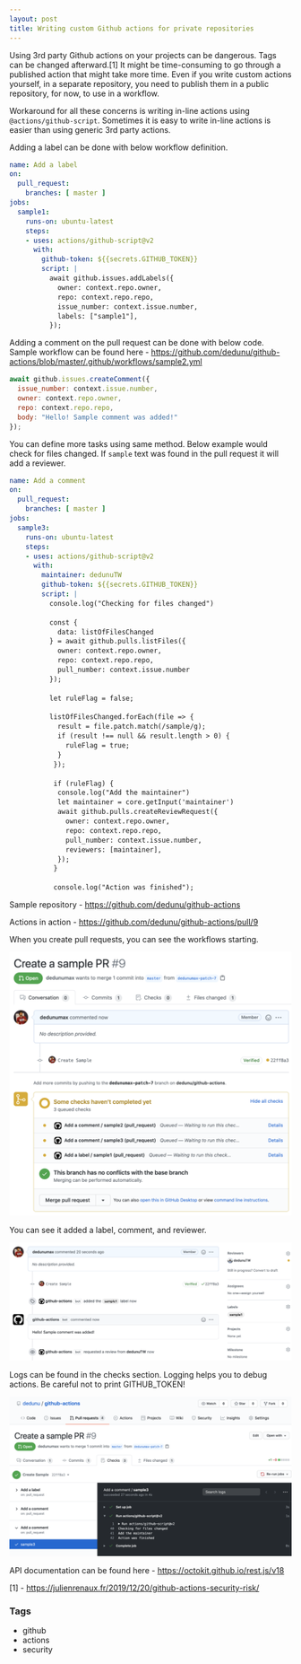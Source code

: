 ```yaml
---
layout: post
title: Writing custom Github actions for private repositories
---
```


Using 3rd party Github actions on your projects can be dangerous. Tags can be changed afterward.[1] It might be time-consuming to go through a published action that might take more time. Even if you write custom actions yourself, in a separate repository, you need to publish them in a public repository, for now, to use in a workflow.

Workaround for all these concerns is writing in-line actions using `@actions/github-script`. Sometimes it is easy to write in-line actions is easier than using generic 3rd party actions.

Adding a label can be done with below workflow definition. 

```yaml
name: Add a label
on:
  pull_request:
    branches: [ master ]
jobs:
  sample1:
    runs-on: ubuntu-latest
    steps:
    - uses: actions/github-script@v2
      with:
        github-token: ${{secrets.GITHUB_TOKEN}}
        script: |          
          await github.issues.addLabels({
            owner: context.repo.owner,
            repo: context.repo.repo,
            issue_number: context.issue.number,
            labels: ["sample1"],
          });
```

Adding a comment on the pull request can be done with below code. Sample workflow can be found here - <https://github.com/dedunu/github-actions/blob/master/.github/workflows/sample2.yml>

```javascript
await github.issues.createComment({
  issue_number: context.issue.number,
  owner: context.repo.owner,
  repo: context.repo.repo,
  body: "Hello! Sample comment was added!"
});
```

You can define more tasks using same method. Below example would check for files changed. If `sample` text was found in the pull request it will add a reviewer.

```yaml
name: Add a comment
on:
  pull_request:
    branches: [ master ]
jobs:
  sample3:
    runs-on: ubuntu-latest
    steps:
    - uses: actions/github-script@v2
      with:
        maintainer: dedunuTW
        github-token: ${{secrets.GITHUB_TOKEN}}
        script: |
          console.log("Checking for files changed")
          
          const {
            data: listOfFilesChanged
          } = await github.pulls.listFiles({
            owner: context.repo.owner,
            repo: context.repo.repo,
            pull_number: context.issue.number
          });
          
          let ruleFlag = false;
          
          listOfFilesChanged.forEach(file => {
            result = file.patch.match(/sample/g);
            if (result !== null && result.length > 0) {
              ruleFlag = true;
            }
           });
              
           if (ruleFlag) {
            console.log("Add the maintainer")
            let maintainer = core.getInput('maintainer')
            await github.pulls.createReviewRequest({
              owner: context.repo.owner,
              repo: context.repo.repo,
              pull_number: context.issue.number,
              reviewers: [maintainer],
            });
           }
           
           console.log("Action was finished");
```

Sample repository - <https://github.com/dedunu/github-actions>

Actions in action - <https://github.com/dedunu/github-actions/pull/9>

When you create pull requests, you can see the workflows starting.

![](../resources//6.png)

You can see it added a label, comment, and reviewer.

![](../resources//7.png)

Logs can be found in the checks section. Logging helps you to debug actions. Be careful not to print GITHUB_TOKEN!

![](../resources//8.png)

API documentation can be found here - <https://octokit.github.io/rest.js/v18>

[1] - <https://julienrenaux.fr/2019/12/20/github-actions-security-risk/> 

### Tags

- github
- actions
- security